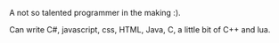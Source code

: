 A not so talented programmer in the making :).

Can write C#, javascript, css, HTML, Java, C, a little bit of C++ and lua.
